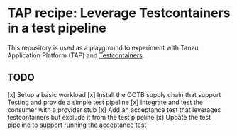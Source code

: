# TAP recipe: Leverage Testcontainers in a test pipeline

This repository is used as a playground to experiment with Tanzu Application Platform (TAP) and
[Testcontainers](https://testcontainers.com/).

## TODO

[x] Setup a basic workload
[x] Install the OOTB supply chain that support Testing and provide a simple test pipeline
[x] Integrate and test the consumer with a provider stub
[x] Add an acceptance test that leverages testcontainers but exclude it from the test pipeline
[x] Update the test pipeline to support running the acceptance test
